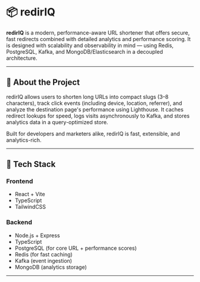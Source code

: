 # 📦 redirIQ

**redirIQ** is a modern, performance-aware URL shortener that offers secure, fast redirects combined with detailed analytics and performance scoring. It is designed with scalability and observability in mind — using Redis, PostgreSQL, Kafka, and MongoDB/Elasticsearch in a decoupled architecture.

---

## 🧠 About the Project

redirIQ allows users to shorten long URLs into compact slugs (3–8 characters), track click events (including device, location, referrer), and analyze the destination page's performance using Lighthouse. It caches redirect lookups for speed, logs visits asynchronously to Kafka, and stores analytics data in a query-optimized store.

Built for developers and marketers alike, redirIQ is fast, extensible, and analytics-rich.

---

## 🧰 Tech Stack

### Frontend
- React + Vite
- TypeScript
- TailwindCSS

### Backend
- Node.js + Express
- TypeScript
- PostgreSQL (for core URL + performance scores)
- Redis (for fast caching)
- Kafka (event ingestion)
- MongoDB (analytics storage)

---

